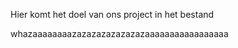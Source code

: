 
<p>Hier komt het doel van ons project in het bestand</p>




whazaaaaaaaazazazazazazazazaaaaaaaaaaaaaaaaa